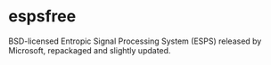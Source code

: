 espsfree
========

BSD-licensed Entropic Signal Processing System (ESPS) released by Microsoft, repackaged and slightly updated.
